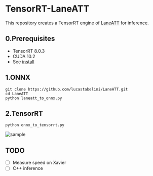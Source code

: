 # TensorRT-LaneATT

This repository creates a TensorRT engine of [LaneATT](https://github.com/lucastabelini/LaneATT) for inference.

## 0.Prerequisites
- TensorRT 8.0.3
- CUDA 10.2
- See [install](https://github.com/lucastabelini/LaneATT#2-install)

## 1.ONNX
```
git clone https://github.com/lucastabelini/LaneATT.git
cd LaneATT
python laneatt_to_onnx.py
```

## 2.TensorRT
```
python onnx_to_tensorrt.py
```
![sample](/samples/02610_pred.jpg)

## TODO
- [ ] Measure speed on Xavier
- [ ] C++ inference
